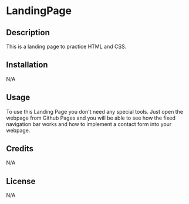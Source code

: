 # LandingPage

## Description
This is a landing page to practice HTML and CSS.

## Installation
N/A

## Usage
To use this Landing Page you don't need any special tools. Just open the webpage from Github Pages and you will be able to see how the fixed navigation bar works and how to implement a contact form into your webpage.

## Credits
N/A

## License
N/A
